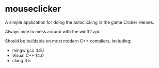 # mouseclicker

A simple application for doing the autoclicking in the game Clicker Heroes.

Always nice to mess around with the win32 api.

Should be buildable on most modern C++ compilers, including:

- mingw gcc 4.8.1
- Visual C++ 14.0
- clang 3.5
